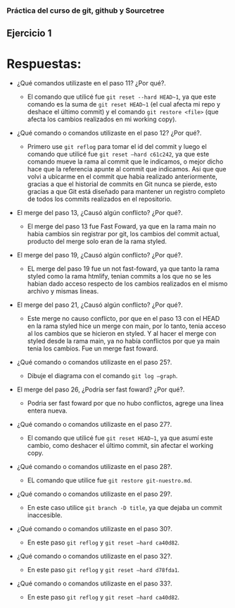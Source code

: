 ### Práctica del curso de git, github y Sourcetree

## Ejercicio 1

# Respuestas:

- ¿Qué comandos utilizaste en el paso 11? ¿Por qué?.

  - El comando que utilicé fue `git reset --hard HEAD~1`, ya que este comando es la suma de `git reset HEAD~1` (el cual afecta mi repo y deshace el último commit) y el comando `git restore <file>` (que afecta los cambios realizados en mi working copy).

- ¿Qué comando o comandos utilizaste en el paso 12? ¿Por qué?.

  - Primero use `git reflog` para tomar el id del commit y luego el comando que utilicé fue `git reset —hard c61c242`, ya que este comando mueve la rama al commit que le indicamos, o mejor dicho hace que la referencia apunte al commit que indicamos. Asi que que volvi a ubicarme en el commit que habia realizado anteriormente, gracias a que el historial de commits en Git nunca se pierde, esto gracias a que Git está diseñado para mantener un registro completo de todos los commits realizados en el repositorio.

- El merge del paso 13, ¿Causó algún conflicto? ¿Por qué?.

  - El merge del paso 13 fue Fast Foward, ya que en la rama main no habia cambios sin registrar por git, los cambios del commit actual, producto del merge solo eran de la rama styled.

- El merge del paso 19, ¿Causó algún conflicto? ¿Por qué?.

  - EL merge del paso 19 fue un not fast-foward, ya que tanto la rama styled como la rama htmlify, tenian commits a los que no se les habian dado acceso respecto de los cambios realizados en el mismo archivo y mismas lineas.

- El merge del paso 21, ¿Causó algún conflicto? ¿Por qué?.

  - Este merge no causo conflicto, por que en el paso 13 con el HEAD en la rama styled hice un merge con main, por lo tanto, tenia acceso al los cambios que se hicieron en styled. Y al hacer el merge con styled desde la rama main, ya no había conflictos por que ya main tenia los cambios. Fue un merge fast foward.

- ¿Qué comando o comandos utilizaste en el paso 25?.

  - Dibuje el diagrama con el comando `git log —graph`.

- El merge del paso 26, ¿Podría ser fast foward? ¿Por qué?.

  - Podria ser fast foward por que no hubo conflictos, agrege una linea entera nueva.

- ¿Qué comando o comandos utilizaste en el paso 27?.

  - El comando que utilicé fue `git reset HEAD~1`, ya que asumí este cambio, como deshacer el último commit, sin afectar el working copy.

- ¿Qué comando o comandos utilizaste en el paso 28?.

  - EL comando que utilice fue `git restore git-nuestro.md`.

- ¿Qué comando o comandos utilizaste en el paso 29?.

  - En este caso utilice `git branch -D title`, ya que dejaba un commit inaccesible.

- ¿Qué comando o comandos utilizaste en el paso 30?.

  - En este paso `git reflog` y `git reset —hard ca40d82`.

- ¿Qué comando o comandos utilizaste en el paso 32?.

  - En este paso `git reflog` y `git reset —hard d78fda1`.

- ¿Qué comando o comandos utilizaste en el paso 33?.

  - En este paso `git reflog` y `git reset —hard ca40d82`.

